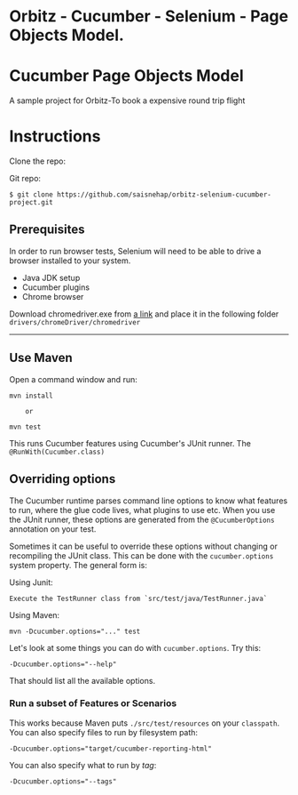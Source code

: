 # Orbitz - Cucumber - Selenium - Page Objects Model.

# Cucumber Page Objects Model

A sample project for Orbitz-To book a expensive round trip flight

# Instructions

Clone the repo:

Git repo:
```
$ git clone https://github.com/saisnehap/orbitz-selenium-cucumber-project.git 
```

## Prerequisites

In order to run browser tests, Selenium will need to be able to drive a browser
installed to your system.

* Java JDK setup 
* Cucumber plugins
* Chrome browser

Download chromedriver.exe from [a link](https://chromedriver.chromium.org/downloads) and place it in the following folder `drivers/chromeDriver/chromedriver`

---------------------------------------------------------

## Use Maven

Open a command window and run:

    mvn install
    
        or
        
    mvn test   

This runs Cucumber features using Cucumber's JUnit runner. The `@RunWith(Cucumber.class)` 


## Overriding options

The Cucumber runtime parses command line options to know what features to run, where the glue code lives, what plugins to use etc.
When you use the JUnit runner, these options are generated from the `@CucumberOptions` annotation on your test.

Sometimes it can be useful to override these options without changing or recompiling the JUnit class. This can be done with the
`cucumber.options` system property. The general form is:


Using Junit:

    Execute the TestRunner class from `src/test/java/TestRunner.java`  

Using Maven:

    mvn -Dcucumber.options="..." test

Let's look at some things you can do with `cucumber.options`. Try this:

    -Dcucumber.options="--help"

That should list all the available options.

### Run a subset of Features or Scenarios

This works because Maven puts `./src/test/resources` on your `classpath`.
You can also specify files to run by filesystem path:

    -Dcucumber.options="target/cucumber-reporting-html"

You can also specify what to run by *tag*:

    -Dcucumber.options="--tags"

